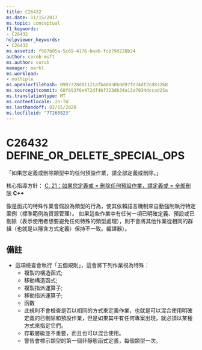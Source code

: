 ```yaml
---
title: C26432
ms.date: 11/15/2017
ms.topic: conceptual
f1_keywords:
- C26432
helpviewer_keywords:
- C26432
ms.assetid: f587b05a-5c69-4176-baa6-fcb79d228b24
author: corob-msft
ms.author: corob
manager: markl
ms.workload:
- multiple
ms.openlocfilehash: 0997728d81121afba0030b0d97fe74df2cd83268
ms.sourcegitcommit: 68f893f6e472df46f323db34a13a7034dccad25a
ms.translationtype: MT
ms.contentlocale: zh-TW
ms.lasthandoff: 02/15/2020
ms.locfileid: "77260823"
---
```

# <a name="c26432-define_or_delete_special_ops"></a>C26432 DEFINE_OR_DELETE_SPECIAL_OPS
「如果您定義或刪除類型中的任何預設作業，請全部定義或刪除。」

核心指導方針： [C. 21：如果您定義或 = 刪除任何預設作業，請定義或 = 全部刪除](https://isocpp.github.io/CppCoreGuidelines/CppCoreGuidelines#c21-if-you-define-or-delete-any-default-operation-define-or-delete-them-all) **C++**

像是函式的特殊作業會假設為類型的行為，使其依賴語言機制來自動強制執行特定案例（標準範例為資源管理）。 如果這些作業中有任何一項已明確定義、預設或已刪除（表示使用者想要避免任何特殊的類型處理），則不會將其他作業從相同的群組（也就是以隱含方式定義）保持不一致。編譯器）。

## <a name="remarks"></a>備註
- 這項檢查會執行「五個規則」，這會將下列作業視為特殊：
  - 複製的構造函式;
  - 移動構造函式;
  - 複製指派運算子;
  - 移動指派運算子;
  - 函數
  - 此規則不會檢查是否以相同的方式來定義作業，也就是可以混合使用明確定義的已刪除和預設作業，但是如果其中有任何專案出現，就必須以某種方式來指定它們。
  - 存取層級並不重要，而且也可以混合使用。
  - 警告會標示類型的第一個非靜態函式定義，每個類型一次。
